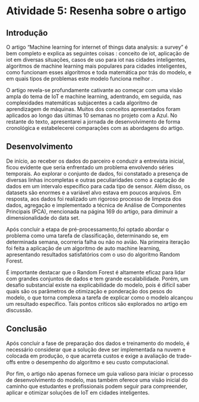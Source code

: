# Atividade 5: Resenha sobre o artigo


## Introdução

O artigo “Machine learning for internet of things data analysis: a survey”  é bem completo e explica as seguintes coisas : conceito de iot, aplicação de iot em diversas situações, casos de uso para iot nas cidades inteligentes, algoritmos de machine learning mais populares para cidades inteligentes, como funcionam esses algoritmos e toda matemática por trás do modelo, e em quais tipos de problemas este modelo funciona melhor . 

O artigo revela-se profundamente cativante ao começar com uma visão ampla do tema de IoT e machine learning, adentrando, em seguida, nas complexidades matemáticas subjacentes a cada algoritmo de aprendizagem de máquinas. Muitos dos conceitos apresentados foram aplicados ao longo das últimas 10 semanas no projeto com a Azul. No restante do texto, apresentarei a jornada de desenvolvimento de forma cronológica e estabelecerei comparações com as abordagens do artigo.

## Desenvolvimento 

De início, ao receber os dados do parceiro e conduzir a entrevista inicial, ficou evidente que seria enfrentado um problema envolvendo séries temporais. Ao explorar o conjunto de dados, foi constatado a presença de diversas linhas incompletas e outras peculiaridades como a captação de dados em um intervalo específico para cada tipo de sensor. Além disso, os datasets são enormes e a variável alvo estava em poucos arquivos.
Em resposta, aos dados foi realizado um rigoroso processo de limpeza dos dados, agregação e implementado a técnica de Análise de Componentes Principais (PCA), mencionada na página 169 do artigo, para diminuir a dimensionalidade do data set.

Após concluir a etapa de pré-processamento,foi optado abordar o problema como uma tarefa de classificação, determinando se, em determinada semana, ocorreria falha ou não no avião. Na primeira iteração foi feita a aplicação de um algoritmo de auto machine learning, apresentando resultados satisfatórios com o uso do algoritmo Random Forest.

É importante destacar que o Random Forest é altamente eficaz para lidar com grandes conjuntos de dados e tem grande escalabilidade. Porém, um desafio substancial existe na explicabilidade do modelo, pois é difícil saber quais são os parâmetros de otimização e ponderação dos pesos do modelo, o que torna complexa a tarefa de explicar como o modelo alcançou um resultado específico. Tais pontos críticos são explorados no artigo em discussão.

## Conclusão
Após concluir a fase de preparação dos dados e treinamento do modelo, é necessário considerar que a solução deve ser implementada na nuvem e colocada em produção, o que acarreta custos e exige a avaliação de trade-offs entre o desempenho do algoritmo e seu custo computacional.

Por fim, o artigo não apenas fornece um guia valioso para iniciar o processo de desenvolvimento do modelo, mas também oferece uma visão inicial do caminho que estudantes e profissionais podem seguir para compreender, aplicar e otimizar soluções de IoT em cidades inteligentes.

